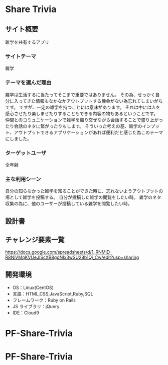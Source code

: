 # Share Trivia

## サイト概要

雑学を共有するアプリ

### サイトテーマ

雑学

### テーマを選んだ理由

雑学は生活するに当たってそこまで重要ではありません。
その為、せっかく自分に入ってきた情報もなかなかアウトプットする機会がない為忘れてしまいがちです。
ですが、一定の雑学を持つことには意味があります。
それは中には人を感心させたり楽しませたりすることもできる内容の物もあるということです。
仲間とのコミュニケーションで雑学を織り交ぜながら会話することで盛り上がったり会話のネタに繋がったりもします。
そういった考えの基、雑学のインプット、アウトプットできるアプリケーションがあれば便利だと感じた為このテーマにしました。

### ターゲットユーザ

全年齢

### 主な利用シーン

自分の知らなかった雑学を知ることができた時に、忘れないようアウトプットの場として雑学を投稿する。
自分が投稿した雑学の閲覧をしたい時。
雑学のネタ収集の為に、他のユーザーが投稿している雑学を閲覧したい時。

## 設計書



## チャレンジ要素一覧

https://docs.google.com/spreadsheets/d/1_RNMiD-R8NiVMqKVUeJIScXB8gdNIx3wSU28b1Qj_Cw/edit?usp=sharing

## 開発環境

- OS：Linux(CentOS)
- 言語：HTML,CSS,JavaScript,Ruby,SQL
- フレームワーク：Ruby on Rails
- JS ライブラリ：jQuery
- IDE：Cloud9
# PF-Share-Trivia
# PF-Share-Trivia
